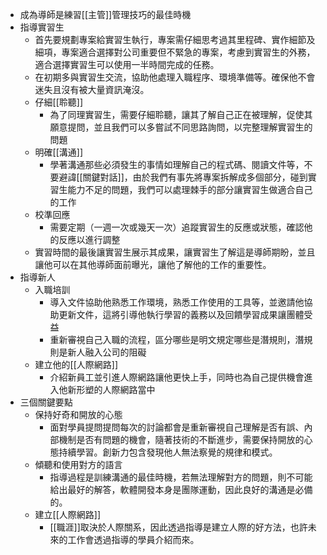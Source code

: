 - 成為導師是練習[[主管]]管理技巧的最佳時機
- 指導實習生
	- 首先要規劃專案給實習生執行，專案需仔細思考過其里程碑、實作細節及細項，專案適合選擇對公司重要但不緊急的專案，考慮到實習生的外務，適合選擇實習生可以使用一半時間完成的任務。
	- 在初期多與實習生交流，協助他處理入職程序、環境準備等。確保他不會迷失且沒有被大量資訊淹沒。
	- 仔細[[聆聽]]
		- 為了同理實習生，需要仔細聆聽，讓其了解自己正在被理解，促使其願意提問，並且我們可以多嘗試不同思路詢問，以完整理解實習生的問題
	- 明確[[溝通]]
		- 學著溝通那些必須發生的事情如理解自己的程式碼、閱讀文件等，不要避諱[[關鍵對話]]，由於我們有事先將專案拆解成多個部分，碰到實習生能力不足的問題，我們可以處理棘手的部分讓實習生做適合自己的工作
    - 校準回應
	    - 需要定期（一週一次或幾天一次）追蹤實習生的反應或狀態，確認他的反應以進行調整
	- 實習時間的最後讓實習生展示其成果，讓實習生了解這是導師期盼，並且讓他可以在其他導師面前曝光，讓他了解他的工作的重要性。
- 指導新人
	- 入職培訓
		- 導入文件協助他熟悉工作環境，熟悉工作使用的工具等，並邀請他協助更新文件，這將引導他執行學習的義務以及回饋學習成果讓團體受益
		- 重新審視自己入職的流程，區分哪些是明文規定哪些是潛規則，潛規則是新人融入公司的阻礙
	- 建立他的[[人際網路]]
		- 介紹新員工並引進人際網路讓他更快上手，同時也為自己提供機會進入他新形塑的人際網路當中
- 三個關鍵要點
	- 保持好奇和開放的心態
		- 面對學員提問提問每次的討論都會是重新審視自己理解是否有誤、內部機制是否有問題的機會，隨著技術的不斷進步，需要保持開放的心態持續學習。創新力包含發現他人無法察覺的規律和模式。
	- 傾聽和使用對方的語言
		- 指導過程是訓練溝通的最佳時機，若無法理解對方的問題，則不可能給出最好的解答，軟體開發本身是團隊運動，因此良好的溝通是必備的。
	- 建立[[人際網路]]
		- [[職涯]]取決於人際關系，因此透過指導是建立人際的好方法，也許未來的工作會透過指導的學員介紹而來。